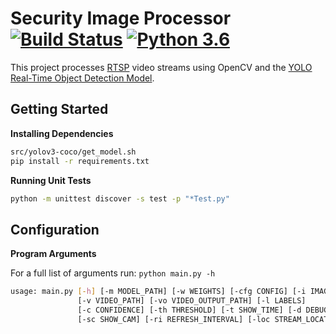 # Security Image Processor [![Build Status](https://travis-ci.org/AndyMacDroo/security-image-processor.svg?branch=master)](https://travis-ci.org/AndyMacDroo/security-image-processor) [![Python 3.6](https://img.shields.io/badge/python-3.6-blue.svg)](https://www.python.org/downloads/release/python-360/)

This project processes [RTSP](https://tools.ietf.org/html/rfc2326) video streams using OpenCV and the [YOLO Real-Time Object Detection Model](https://pjreddie.com/darknet/yolo/).


## Getting Started ##

**Installing Dependencies**
```sh
src/yolov3-coco/get_model.sh
pip install -r requirements.txt
```

**Running Unit Tests**
```sh
python -m unittest discover -s test -p "*Test.py"
```

## Configuration ##

**Program Arguments**

For a full list of arguments run:
`python main.py -h`
```sh
usage: main.py [-h] [-m MODEL_PATH] [-w WEIGHTS] [-cfg CONFIG] [-i IMAGE_PATH]
               [-v VIDEO_PATH] [-vo VIDEO_OUTPUT_PATH] [-l LABELS]
               [-c CONFIDENCE] [-th THRESHOLD] [-t SHOW_TIME] [-d DEBUG]
               [-sc SHOW_CAM] [-ri REFRESH_INTERVAL] [-loc STREAM_LOCATION]

```